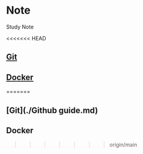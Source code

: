 # Note
Study Note

<<<<<<< HEAD
## [Git](./notes/Github_guide.md)

## [Docker](./notes/Docker_guide.md)
=======
## [Git](./Github guide.md)

## Docker
>>>>>>> origin/main
